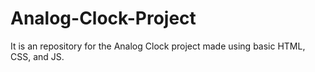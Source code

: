 # Analog-Clock-Project
It is an repository for the Analog Clock project made using basic HTML, CSS, and JS.
